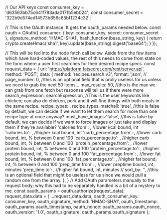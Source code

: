 // Our API keys
const consumer_key = 'd63563bb75c641f783ada0171b5eb024';
const consumer_secret = '322b9d574ed14573b656c85bf1234c32';

// This is the OAuth instance. It gets the oauth_params needed below.
const oauth = OAuth({
consumer: { key: consumer_key, secret: consumer_secret },
signature_method: 'HMAC-SHA1',
hash_function(base_string, key) {
return crypto.createHmac('sha1', key).update(base_string).digest('base64');
}
});

// This will be fed into the node fetch call below. Aside from the few items which have hard-coded values, the rest of this needs to come from state on the form where a user first searches for their desired recipe specs.
const request_data = {
url: 'https://platform.fatsecret.com/rest/server.api',
method: 'POST',
data: {
method: 'recipes.search.v3',
format: 'json',
// page_number: 0, //this is an optional field that is prolly useless for us unless we need to grab the next 50 items...
max_results: 50, //this is the max we can grab from one fetch but response will tell us if there were more
search_expression: searchExpression, //This is the user keywords like chicken; can also do chicken, pork and it will find things with both meats in the same recipe.
recipe_types: ,
recipe_types_matchall: 'true', //this is false by default, we can decide if we want to let them search for more than one recipe type at once anyway?
must_have_images:'false', //this is false by default, we can decide if we want to force images or just take and display them if they're available?
'calories.from': , //lower kcal bound, int
'calories.to': , //higher kcal bound, int
'carb_percentage.from': , //lower carb bound, int, % between 0 and 100
'carb_percentage.to': , //higher carb bound, int, % between 0 and 100
'protein_percentage.from': , //lower protein bound, int, % between 0 and 100
'protein_percentage.to': , //higher protein bound, int, % between 0 and 100
'fat_percentage.from': , //lower fat bound, int, % between 0 and 100
'fat_percentage.to': , //higher fat bound, int, % between 0 and 100
'prep_time.from': , //lower preptime bound, int, minutes
'prep_time.to': , //higher fat bound, int, minutes
// sort_by: '', //this is an optional field that might be useless for us since we would pull a random one from the array.
},
}
// Add OAuth parameters manually to the request body; why this had to be separately handled is a bit of a mystery to me.
const oauth_params = oauth.authorize(request_data);
request_data.data = {
...request_data.data,
oauth_consumer_key: consumer_key,
oauth_signature_method: 'HMAC-SHA1',
oauth_timestamp: oauth_params.oauth_timestamp,
oauth_nonce: oauth_params.oauth_nonce,
oauth_version: '1.0',
oauth_signature: oauth_params.oauth_signature
};
